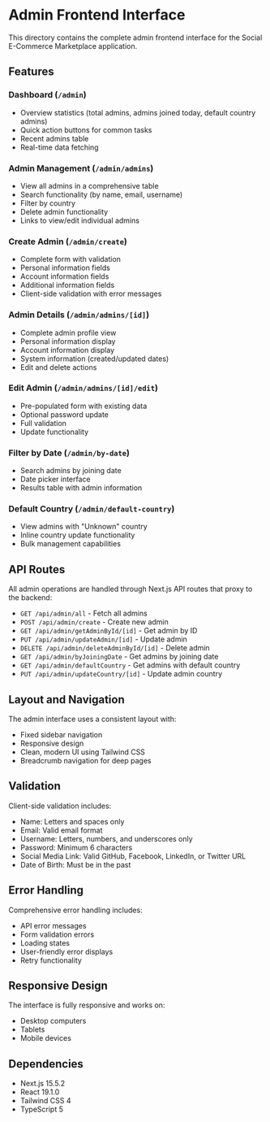# Admin Frontend Interface

This directory contains the complete admin frontend interface for the Social E-Commerce Marketplace application.

## Features

### Dashboard (`/admin`)
- Overview statistics (total admins, admins joined today, default country admins)
- Quick action buttons for common tasks
- Recent admins table
- Real-time data fetching

### Admin Management (`/admin/admins`)
- View all admins in a comprehensive table
- Search functionality (by name, email, username)
- Filter by country
- Delete admin functionality
- Links to view/edit individual admins

### Create Admin (`/admin/create`)
- Complete form with validation
- Personal information fields
- Account information fields
- Additional information fields
- Client-side validation with error messages

### Admin Details (`/admin/admins/[id]`)
- Complete admin profile view
- Personal information display
- Account information display
- System information (created/updated dates)
- Edit and delete actions

### Edit Admin (`/admin/admins/[id]/edit`)
- Pre-populated form with existing data
- Optional password update
- Full validation
- Update functionality

### Filter by Date (`/admin/by-date`)
- Search admins by joining date
- Date picker interface
- Results table with admin information

### Default Country (`/admin/default-country`)
- View admins with "Unknown" country
- Inline country update functionality
- Bulk management capabilities

## API Routes

All admin operations are handled through Next.js API routes that proxy to the backend:

- `GET /api/admin/all` - Fetch all admins
- `POST /api/admin/create` - Create new admin
- `GET /api/admin/getAdminById/[id]` - Get admin by ID
- `PUT /api/admin/updateAdmin/[id]` - Update admin
- `DELETE /api/admin/deleteAdminById/[id]` - Delete admin
- `GET /api/admin/byJoiningDate` - Get admins by joining date
- `GET /api/admin/defaultCountry` - Get admins with default country
- `PUT /api/admin/updateCountry/[id]` - Update admin country

## Layout and Navigation

The admin interface uses a consistent layout with:
- Fixed sidebar navigation
- Responsive design
- Clean, modern UI using Tailwind CSS
- Breadcrumb navigation for deep pages

## Validation

Client-side validation includes:
- Name: Letters and spaces only
- Email: Valid email format
- Username: Letters, numbers, and underscores only
- Password: Minimum 6 characters
- Social Media Link: Valid GitHub, Facebook, LinkedIn, or Twitter URL
- Date of Birth: Must be in the past

## Error Handling

Comprehensive error handling includes:
- API error messages
- Form validation errors
- Loading states
- User-friendly error displays
- Retry functionality

## Responsive Design

The interface is fully responsive and works on:
- Desktop computers
- Tablets
- Mobile devices

## Dependencies

- Next.js 15.5.2
- React 19.1.0
- Tailwind CSS 4
- TypeScript 5
